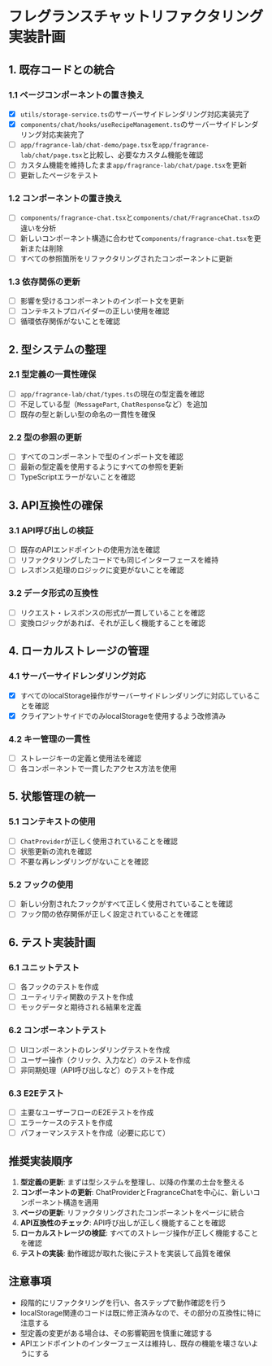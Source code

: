 # フレグランスチャットリファクタリング実装計画

## 1. 既存コードとの統合

### 1.1 ページコンポーネントの置き換え
- [x] `utils/storage-service.ts`のサーバーサイドレンダリング対応実装完了
- [x] `components/chat/hooks/useRecipeManagement.ts`のサーバーサイドレンダリング対応実装完了
- [ ] `app/fragrance-lab/chat-demo/page.tsx`を`app/fragrance-lab/chat/page.tsx`と比較し、必要なカスタム機能を確認
- [ ] カスタム機能を維持したまま`app/fragrance-lab/chat/page.tsx`を更新
- [ ] 更新したページをテスト

### 1.2 コンポーネントの置き換え
- [ ] `components/fragrance-chat.tsx`と`components/chat/FragranceChat.tsx`の違いを分析
- [ ] 新しいコンポーネント構造に合わせて`components/fragrance-chat.tsx`を更新または削除
- [ ] すべての参照箇所をリファクタリングされたコンポーネントに更新

### 1.3 依存関係の更新
- [ ] 影響を受けるコンポーネントのインポート文を更新
- [ ] コンテキストプロバイダーの正しい使用を確認
- [ ] 循環依存関係がないことを確認

## 2. 型システムの整理

### 2.1 型定義の一貫性確保
- [ ] `app/fragrance-lab/chat/types.ts`の現在の型定義を確認
- [ ] 不足している型（`MessagePart`, `ChatResponse`など）を追加
- [ ] 既存の型と新しい型の命名の一貫性を確保

### 2.2 型の参照の更新
- [ ] すべてのコンポーネントで型のインポート文を確認
- [ ] 最新の型定義を使用するようにすべての参照を更新
- [ ] TypeScriptエラーがないことを確認

## 3. API互換性の確保

### 3.1 API呼び出しの検証
- [ ] 既存のAPIエンドポイントの使用方法を確認
- [ ] リファクタリングしたコードでも同じインターフェースを維持
- [ ] レスポンス処理のロジックに変更がないことを確認

### 3.2 データ形式の互換性
- [ ] リクエスト・レスポンスの形式が一貫していることを確認
- [ ] 変換ロジックがあれば、それが正しく機能することを確認

## 4. ローカルストレージの管理

### 4.1 サーバーサイドレンダリング対応
- [x] すべてのlocalStorage操作がサーバーサイドレンダリングに対応していることを確認
- [x] クライアントサイドでのみlocalStorageを使用するよう改修済み

### 4.2 キー管理の一貫性
- [ ] ストレージキーの定義と使用法を確認
- [ ] 各コンポーネントで一貫したアクセス方法を使用

## 5. 状態管理の統一

### 5.1 コンテキストの使用
- [ ] `ChatProvider`が正しく使用されていることを確認
- [ ] 状態更新の流れを確認
- [ ] 不要な再レンダリングがないことを確認

### 5.2 フックの使用
- [ ] 新しい分割されたフックがすべて正しく使用されていることを確認
- [ ] フック間の依存関係が正しく設定されていることを確認

## 6. テスト実装計画

### 6.1 ユニットテスト
- [ ] 各フックのテストを作成
- [ ] ユーティリティ関数のテストを作成
- [ ] モックデータと期待される結果を定義

### 6.2 コンポーネントテスト
- [ ] UIコンポーネントのレンダリングテストを作成
- [ ] ユーザー操作（クリック、入力など）のテストを作成
- [ ] 非同期処理（API呼び出しなど）のテストを作成

### 6.3 E2Eテスト
- [ ] 主要なユーザーフローのE2Eテストを作成
- [ ] エラーケースのテストを作成
- [ ] パフォーマンステストを作成（必要に応じて）

## 推奨実装順序

1. **型定義の更新**: まずは型システムを整理し、以降の作業の土台を整える
2. **コンポーネントの更新**: ChatProviderとFragranceChatを中心に、新しいコンポーネント構造を適用
3. **ページの更新**: リファクタリングされたコンポーネントをページに統合
4. **API互換性のチェック**: API呼び出しが正しく機能することを確認
5. **ローカルストレージの検証**: すべてのストレージ操作が正しく機能することを確認
6. **テストの実装**: 動作確認が取れた後にテストを実装して品質を確保

## 注意事項

- 段階的にリファクタリングを行い、各ステップで動作確認を行う
- localStorage関連のコードは既に修正済みなので、その部分の互換性に特に注意する
- 型定義の変更がある場合は、その影響範囲を慎重に確認する
- APIエンドポイントのインターフェースは維持し、既存の機能を壊さないようにする
